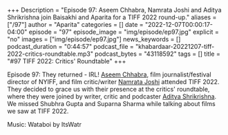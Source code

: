 +++
Description = "Episode 97: Aseem Chhabra, Namrata Joshi and Aditya Shrikrishna join Baisakhi and Aparita for a TIFF 2022 round-up."
aliases = ["/97"]
author = "Aparita"
categories = []
date = "2022-12-07T00:00:17-04:00"
episode = "97"
episode_image = "img/episode/ep97.jpg"
explicit = "no"
images = ["img/episode/ep97.jpg"]
news_keywords = []
podcast_duration = "0:44:57"
podcast_file = "khabardaar-20221207-tiff-2022-critics-roundtable.mp3"
podcast_bytes = "43118592"
tags = []
title = "#97 TIFF 2022: Critics' Roundtable"
+++

Episode 97: They returned - IRL! [Aseem Chhabra](https://twitter.com/chhabs), film journalist/festival director of NYIFF, and film critic/writer [Namrata Joshi](https://twitter.com/Namrata_Joshi) attended TIFF 2022. They decided to grace us with their presence at the critics' roundtable, where they were joined by writer, critic and podcaster [Aditya Shrikrishna](https://twitter.com/gradwolf). We missed Shubhra Gupta and Suparna Sharma while talking about films we saw at TIFF 2022.

Music: Wataboi by ItsWatr